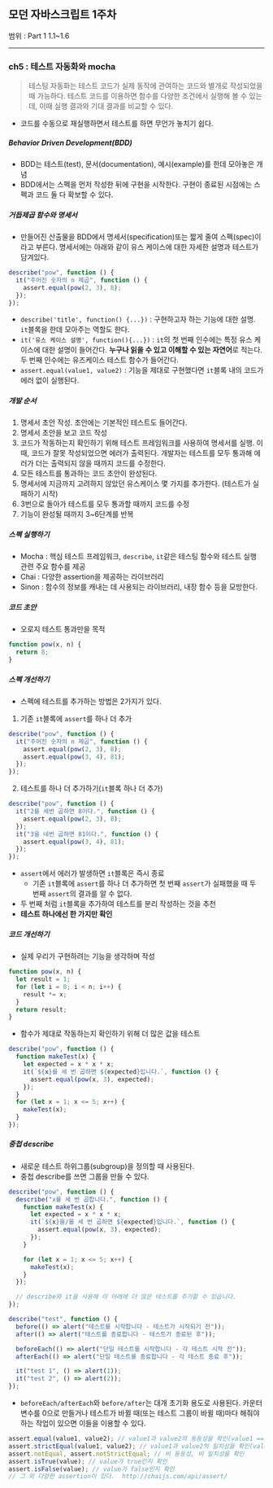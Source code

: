 ## 모던 자바스크립트 1주차

범위 : Part 1 1.1~1.6

---

### ch5 : 테스트 자동화와 mocha

> 테스팅 자동화는 테스트 코드가 실제 동작에 관여하는 코드와 별개로 작성되었을 때 가능하다. 테스트 코드를 이용하면 함수를 다양한 조건에서 실행해 볼 수 있는데, 이때 실행 결과와 기대 결과를 비교할 수 있다.

- 코드를 수동으로 재실행하면서 테스트를 하면 무언가 놓치기 쉽다.

##### Behavior Driven Development(BDD)

- BDD는 테스트(test), 문서(documentation), 예시(example)를 한데 모아놓은 개념
- BDD에서는 스펙을 먼저 작성한 뒤에 구현을 시작한다. 구현이 종료된 시점에는 스펙과 코드 둘 다 확보할 수 있다.

##### 거듭제곱 함수와 명세서

- 만들어진 산출물을 BDD에서 명세서(specification)또는 짧게 줄여 스펙(spec)이라고 부른다. 명세서에는 아래와 같이 유스 케이스에 대한 자세한 설명과 테스트가 담겨있다.

```js
describe("pow", function () {
  it("주어진 숫자의 n 제곱", function () {
    assert.equal(pow(2, 3), 8);
  });
});
```

- <code>describe('title', function() {...})</code> : 구현하고자 하는 기능에 대한 설명. <code>it</code>블록을 한데 모아주는 역할도 한다.
- <code>it('유스 케이스 설명', function(){...})</code> : <code>it</code>의 첫 번째 인수에는 특정 유스 케이스에 대한 설명이 들어간다. **누구나 읽을 수 있고 이해할 수 있는 자연어**로 적는다. 두 번째 인수에는 유즈케이스 테스트 함수가 들어간다.
- <code>assert.equal(value1, value2)</code> : 기능을 제대로 구현했다면 <code>it</code>블록 내의 코드가 에러 없이 실행된다.

##### 개발 순서

1. 명세서 초안 작성. 초안에는 기본적인 테스트도 들어간다.
2. 명세서 초안을 보고 코드 작성
3. 코드가 작동하는지 확인하기 위해 테스트 프레임워크를 사용하여 명세서를 실행. 이때, 코드가 잘못 작성되었으면 에러가 출력된다. 개발자는 테스트를 모두 통과해 에러가 더는 출력되지 않을 때까지 코드를 수정한다.
4. 모든 테스트를 통과하는 코드 초안이 완성된다.
5. 명세서에 지금까지 고려하지 않았던 유스케이스 몇 가지를 추가한다. (테스트가 실패하기 시작)
6. 3번으로 돌아가 테스트를 모두 통과할 때까지 코드를 수정
7. 기능이 완성될 때까지 3~6단계를 반복

##### 스펙 실행하기

- Mocha : 핵심 테스트 프레임워크, <code>describe</code>, <code>it</code>같은 테스팅 함수와 테스트 실행 관련 주요 함수를 제공
- Chai : 다양한 assertion을 제공하는 라이브러리
- Sinon : 함수의 정보를 캐내는 데 사용되는 라이브러리, 내장 함수 등을 모방한다.

##### 코드 초안

- 오로지 테스트 통과만을 목적

```js
function pow(x, n) {
  return 8;
}
```

##### 스펙 개선하기

- 스펙에 테스트를 추가하는 방법은 2가지가 있다.

1. 기존 <code>it</code>블록에 <code>assert</code>를 하나 더 추가

```js
describe("pow", function () {
  it("주어진 숫자의 n 제곱", function () {
    assert.equal(pow(2, 3), 8);
    assert.equal(pow(3, 4), 81);
  });
});
```

2. 테스트를 하나 더 추가하기(<code>it</code>블록 하나 더 추가)

```js
describe("pow", function () {
  it("2를 세번 곱하면 8이다.", function () {
    assert.equal(pow(2, 3), 8);
  });
  it("3을 네번 곱하면 81이다.", function () {
    assert.equal(pow(3, 4), 81);
  });
});
```

- <code>assert</code>에서 에러가 발생하면 <code>it</code>블록은 즉시 종료
  - 기존 <code>it</code>블록에 <code>assert</code>를 하나 더 추가하면 첫 번째 <code>assert</code>가 실패했을 때 두 번째 <code>assert</code>의 결과를 알 수 없다.
- 두 번째 처럼 <code>it</code>블록을 추가하여 테스트를 분리 작성하는 것을 추천
- **테스트 하나에선 한 가지만 확인**

##### 코드 개선하기

- 실제 우리가 구현하려는 기능을 생각하며 작성

```js
function pow(x, n) {
  let result = 1;
  for (let i = 0; i < n; i++) {
    result *= x;
  }
  return result;
}
```

- 함수가 제대로 작동하는지 확인하기 위해 더 많은 값을 테스트

```js
describe("pow", function () {
  function makeTest(x) {
    let expected = x * x * x;
    it(`${x}를 세 번 곱하면 ${expected}입니다.`, function () {
      assert.equal(pow(x, 3), expected);
    });
  }
  for (let x = 1; x <= 5; x++) {
    makeTest(x);
  }
});
```

##### 중첩 describe

- 새로운 테스트 하위그룹(subgroup)을 정의할 때 사용된다.
- 중첩 describe를 쓰면 그룹을 만들 수 있다.

```js
describe("pow", function () {
  describe("x를 세 번 곱합니다.", function () {
    function makeTest(x) {
      let expected = x * x * x;
      it(`${x}을/를 세 번 곱하면 ${expected}입니다.`, function () {
        assert.equal(pow(x, 3), expected);
      });
    }

    for (let x = 1; x <= 5; x++) {
      makeTest(x);
    }
  });

  // describe와 it을 사용해 이 아래에 더 많은 테스트를 추가할 수 있습니다.
});
```

```js
describe("test", function () {
  before(() => alert("테스트를 시작합니다 - 테스트가 시작되기 전"));
  after(() => alert("테스트를 종료합니다 - 테스트가 종료된 후"));

  beforeEach(() => alert("단일 테스트를 시작합니다 - 각 테스트 시작 전"));
  afterEach(() => alert("단일 테스트를 종료합니다 - 각 테스트 종료 후"));

  it("test 1", () => alert(1));
  it("test 2", () => alert(2));
});
```

- <code>beforeEach/afterEach</code>와 <code>before/after</code>는 대개 초기화 용도로 사용된다. 카운터 변수를 0으로 만들거나 테스트가 바뀔 때(또는 테스트 그룹이 바뀔 때)마다 해줘야 하는 작업이 있으면 이들을 이용할 수 있다.

```js
assert.equal(value1, value2); // value1과 value2의 동등성을 확인(value1 == value2)
assert.strictEqual(value1, value2); // value1과 value2의 일치성을 확인(value1 === value2)
assert.notEqual, assert.notStrictEqual; // 비 동등성, 비 일치성을 확인
assert.isTrue(value); // value가 true인지 확인
assert.isFalse(value); // value가 false인지 확인
// 그 외 다양한 assertion이 있다.  http://chaijs.com/api/assert/
```
